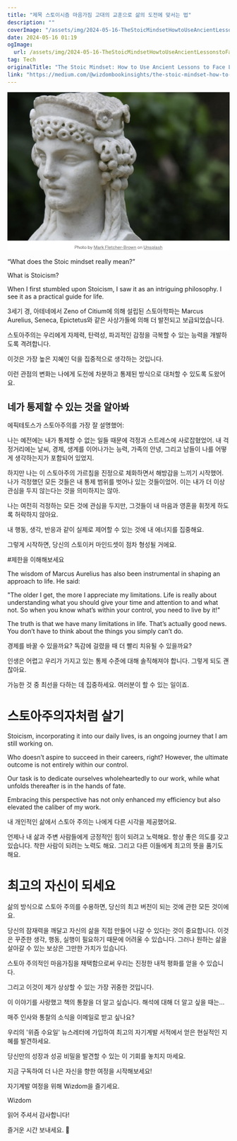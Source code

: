 ```yaml
---
title: "제목 스토이시즘 마음가짐 고대의 교훈으로 삶의 도전에 맞서는 법"
description: ""
coverImage: "/assets/img/2024-05-16-TheStoicMindsetHowtoUseAncientLessonstoFaceLifesChallenges_0.png"
date: 2024-05-16 01:19
ogImage: 
  url: /assets/img/2024-05-16-TheStoicMindsetHowtoUseAncientLessonstoFaceLifesChallenges_0.png
tag: Tech
originalTitle: "The Stoic Mindset: How to Use Ancient Lessons to Face Life’s Challenges"
link: "https://medium.com/@wizdombookinsights/the-stoic-mindset-how-to-use-ancient-lessons-to-face-lifes-challenges-ea782ef65509"
---
```



![Link to the image](/assets/img/2024-05-16-TheStoicMindsetHowtoUseAncientLessonstoFaceLifesChallenges_0.png)

“What does the Stoic mindset really mean?”

What is Stoicism?

When I first stumbled upon Stoicism, I saw it as an intriguing philosophy. I see it as a practical guide for life.



3세기 경, 아테네에서 Zeno of Citium에 의해 설립된 스토아학파는 Marcus Aurelius, Seneca, Epictetus와 같은 사상가들에 의해 더 발전되고 보급되었습니다.

스토아주의는 우리에게 자제력, 탄력성, 파괴적인 감정을 극복할 수 있는 능력을 개발하도록 격려합니다.

이것은 가장 높은 지혜인 덕을 집중적으로 생각하는 것입니다. 

이런 관점의 변화는 나에게 도전에 차분하고 통제된 방식으로 대처할 수 있도록 도왔어요.



## 네가 통제할 수 있는 것을 알아봐

에픽테토스가 스토아주의를 가장 잘 설명했어:

나는 예전에는 내가 통제할 수 없는 일들 때문에 걱정과 스트레스에 사로잡혔었어. 내 걱정거리에는 날씨, 경제, 생계를 이어나가는 능력, 가족의 안녕, 그리고 남들이 나를 어떻게 생각하는지가 포함되어 있었지.

하지만 나는 이 스토아주의 가르침을 진정으로 체화하면서 해방감을 느끼기 시작했어. 나가 걱정했던 모든 것들은 내 통제 범위를 벗어나 있는 것들이었어. 이는 내가 더 이상 관심을 두지 않는다는 것을 의미하지는 않아.



나는 여전히 걱정하는 모든 것에 관심을 두지만, 그것들이 내 마음과 영혼을 휘젓게 하도록 허락하지 않아요.

내 행동, 생각, 반응과 같이 실제로 제어할 수 있는 것에 내 에너지를 집중해요.

그렇게 시작하면, 당신의 스토이커 마인드셋이 점차 형성될 거에요.

#제한을 이해해보세요



The wisdom of Marcus Aurelius has also been instrumental in shaping an approach to life. He said:

"The older I get, the more I appreciate my limitations. Life is really about understanding what you should give your time and attention to and what not. So when you know what’s within your control, you need to live by it!"

The truth is that we have many limitations in life. That’s actually good news. You don’t have to think about the things you simply can’t do.



경제를 바꿀 수 있을까요? 독감에 걸렸을 때 더 빨리 치유될 수 있을까요?

인생은 어렵고 우리가 가지고 있는 통제 수준에 대해 솔직해져야 합니다. 그렇게 되도 괜찮아요.

가능한 것 중 최선을 다하는 데 집중하세요. 여러분이 할 수 있는 일이죠.

# 스토아주의자처럼 살기



Stoicism, incorporating it into our daily lives, is an ongoing journey that I am still working on.

Who doesn’t aspire to succeed in their careers, right? However, the ultimate outcome is not entirely within our control.

Our task is to dedicate ourselves wholeheartedly to our work, while what unfolds thereafter is in the hands of fate.

Embracing this perspective has not only enhanced my efficiency but also elevated the caliber of my work.



내 개인적인 삶에서 스토아 주의는 나에게 다른 시각을 제공했어요.

언제나 내 삶과 주변 사람들에게 긍정적인 힘이 되려고 노력해요. 항상 좋은 의도를 갖고 있습니다. 착한 사람이 되려는 노력도 해요. 그리고 다른 이들에게 최고의 뜻을 품기도 해요.

# 최고의 자신이 되세요

삶의 방식으로 스토아 주의를 수용하면, 당신의 최고 버전이 되는 것에 관한 모든 것이에요.



당신의 잠재력을 깨달고 자신의 삶을 직접 만들어 나갈 수 있다는 것이 중요합니다. 이것은 꾸준한 생각, 행동, 실행이 필요하기 때문에 어려울 수 있습니다. 그러나 원하는 삶을 살아갈 수 있는 보상은 그만한 가치가 있습니다.

스토아 주의적인 마음가짐을 채택함으로써 우리는 진정한 내적 평화를 얻을 수 있습니다.

그리고 이것이 제가 상상할 수 있는 가장 귀중한 것입니다.

이 이야기를 사랑했고 책의 통찰을 더 알고 싶습니다. 해석에 대해 더 알고 싶을 때는...



매주 인사와 통찰의 소식을 이메일로 받고 싶나요?

우리의 '위즘 수요일' 뉴스레터에 가입하여 최고의 자기계발 서적에서 얻은 현실적인 지혜를 발견하세요.

당신만의 성장과 성공 비밀을 발견할 수 있는 이 기회를 놓치지 마세요.

지금 구독하여 더 나은 자신을 향한 여정을 시작해보세요!



자기계발 여정을 위해 Wizdom을 즐기세요.

Wizdom

읽어 주셔서 감사합니다!

즐거운 시간 보내세요. 🌟